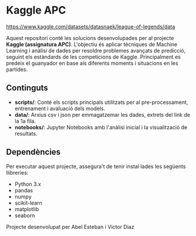 # Kaggle APC

https://www.kaggle.com/datasets/datasnaek/league-of-legends/data

Aquest repositori conté les solucions desenvolupades per al projecte **Kaggle (assignatura APC)**. L'objectiu és aplicar tècniques de Machine Learning i anàlisi de dades per resoldre problemes avançats de predicció, seguint els estàndards de les competicions de Kaggle. Principalment es predeix el guanyador en base als diferents moments i situacions en les partides.

## Continguts

- **scripts/**: Conté els scripts principals utilitzats per al pre-processament, entrenament i avaluació dels models.
- **data/**: Arxius csv i json per emmagatzemar les dades, extrets del link de la 1a fila.
- **notebooks/**: Jupyter Notebooks amb l'anàlisi inicial i la visualització de resultats.

## Dependències

Per executar aquest projecte, assegura't de tenir instal·lades les següents llibreries:

- Python 3.x
- pandas
- numpy
- scikit-learn
- matplotlib
- seaborn

Projecte desenvolupat per Abel Esteban i Victor Diaz
